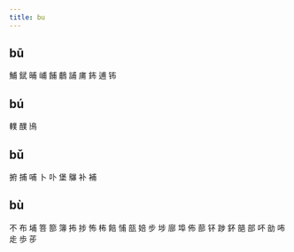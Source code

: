 ```yaml
---
title: bu
---
```


## bū
鯆
錻
晡
峬
餔
鵏
誧
庯
鈽
逋
钸
## bú
轐
醭
鳪
## bǔ
捬
捕
哺
卜
卟
堡
鸔
补
補
## bù
不
布
埔
箁
篰
簿
抪
捗
怖
柨
餢
悑
瓿
婄
步
埗
廍
埠
佈
蔀
钚
踄
鈈
郶
部
吥
勏
咘
歨
歩
荹
